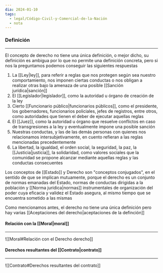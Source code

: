 ```yaml
---
dia: 2024-01-10
tags:
  - legal/Código-Civil-y-Comercial-de-la-Nación
  - nota
---
```

### Definición
---
El concepto de derecho no tiene una única definición, o mejor dicho, su definición es ambigua por lo que no permite una definición concreta, pero si nos la preguntamos podemos conseguir las siguientes respuestas

1. La [[Ley|ley]], para referir a reglas que nos protegen según sea nuestro comportamiento, nos imponen ciertas conductas o nos obligan a realizar otras bajo la amenaza de una posible [[Sanción jurídica|sanción]]
2. El [[Legislador|legislador]], como la autoridad u órgano de creación de la ley
3. Cierto [[Funcionario público|funcionarios públicos]], como el presidente, los gobernadores, funcionarios policiales, jefes de registros, entre otros, como autoridades que tienen el deber de ejecutar aquellas reglas
4. El [[Juez]], como la autoridad u órgano que resuelve conflictos en caso de transgresiones a la ley y eventualmente impone una posible sanción
5. Nuestras conductas, y las de las demás personas con quienes nos relacionamos intersubjetivamente, en cuento refieran a las reglas mencionadas precedentemente
6. La libertad, la igualdad, el orden social, la seguridad, la paz, la [[Justicia|justicia]], la solidaridad, como valores sociales que la comunidad se propone alcanzar mediante aquellas reglas y las conductas consecuentes

Los conceptos de [[Estado]] y Derecho son "conceptos conjugados", en el sentido de que se implican mutuamente, porque el derecho es un conjunto de normas emanadas del Estado, normas de conductas dirigidas a la población y [[Norma jurídica|normas]] instrumentales de organización del poder cuya eficacia y validez el Estado asegura, al mismo tiempo que se encuentra sometido a las mismas

Como mencionamos antes, el derecho no tiene una única definición pero hay varias [[Aceptaciones del derecho|aceptaciones de la definción]]

#### Relación con la [[Moral|moral]]
---
![[Moral#Relación con el Derecho derecho]]

#### Derechos resultantes del [[Contrato|contrato]]
---
![[Contrato#Derechos resultantes del contrato]]

